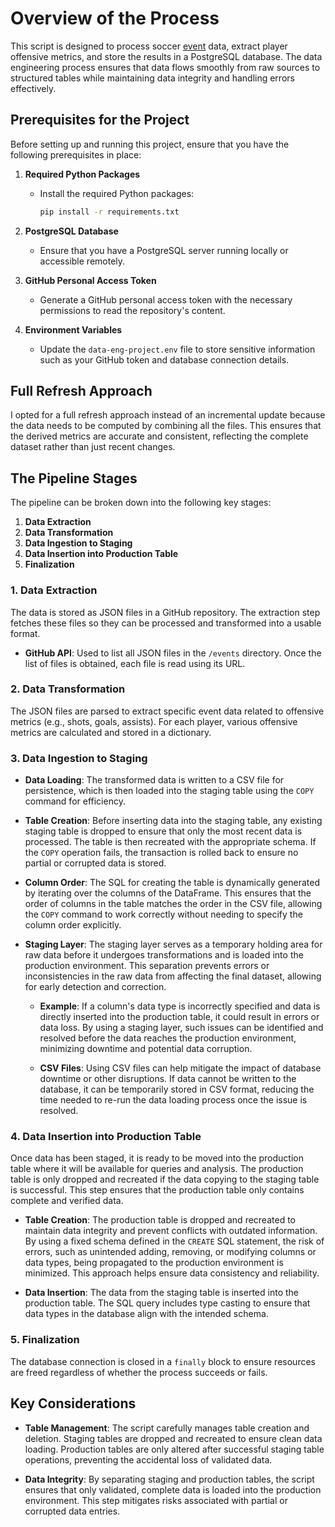 # Overview of the Process

This script is designed to process soccer [event](https://github.com/statsbomb/open-data/tree/master/data/events) data, extract player offensive metrics, and store the results in a PostgreSQL database. The data engineering process ensures that data flows smoothly from raw sources to structured tables while maintaining data integrity and handling errors effectively.

## Prerequisites for the Project

Before setting up and running this project, ensure that you have the following prerequisites in place:

1. **Required Python Packages**
   - Install the required Python packages:
     ```bash
     pip install -r requirements.txt
     ```

2. **PostgreSQL Database**
   - Ensure that you have a PostgreSQL server running locally or accessible remotely.

3. **GitHub Personal Access Token**
   - Generate a GitHub personal access token with the necessary permissions to read the repository's content.

4. **Environment Variables**
   - Update the `data-eng-project.env` file to store sensitive information such as your GitHub token and database connection details.

## Full Refresh Approach

I opted for a full refresh approach instead of an incremental update because the data needs to be computed by combining all the files. This ensures that the derived metrics are accurate and consistent, reflecting the complete dataset rather than just recent changes.

## The Pipeline Stages

The pipeline can be broken down into the following key stages:

1. **Data Extraction**
2. **Data Transformation**
3. **Data Ingestion to Staging**
4. **Data Insertion into Production Table**
5. **Finalization**

### 1. Data Extraction

The data is stored as JSON files in a GitHub repository. The extraction step fetches these files so they can be processed and transformed into a usable format.

- **GitHub API**: Used to list all JSON files in the `/events` directory. Once the list of files is obtained, each file is read using its URL.

### 2. Data Transformation

The JSON files are parsed to extract specific event data related to offensive metrics (e.g., shots, goals, assists). For each player, various offensive metrics are calculated and stored in a dictionary.

### 3. Data Ingestion to Staging

- **Data Loading**: The transformed data is written to a CSV file for persistence, which is then loaded into the staging table using the `COPY` command for efficiency.

- **Table Creation**: Before inserting data into the staging table, any existing staging table is dropped to ensure that only the most recent data is processed. The table is then recreated with the appropriate schema. If the `COPY` operation fails, the transaction is rolled back to ensure no partial or corrupted data is stored.

- **Column Order**: The SQL for creating the table is dynamically generated by iterating over the columns of the DataFrame. This ensures that the order of columns in the table matches the order in the CSV file, allowing the `COPY` command to work correctly without needing to specify the column order explicitly.

- **Staging Layer**: The staging layer serves as a temporary holding area for raw data before it undergoes transformations and is loaded into the production environment. This separation prevents errors or inconsistencies in the raw data from affecting the final dataset, allowing for early detection and correction.

    - **Example**: If a column's data type is incorrectly specified and data is directly inserted into the production table, it could result in errors or data loss. By using a staging layer, such issues can be identified and resolved before the data reaches the production environment, minimizing downtime and potential data corruption.

    - **CSV Files**: Using CSV files can help mitigate the impact of database downtime or other disruptions. If data cannot be written to the database, it can be temporarily stored in CSV format, reducing the time needed to re-run the data loading process once the issue is resolved.

### 4. Data Insertion into Production Table

Once data has been staged, it is ready to be moved into the production table where it will be available for queries and analysis. The production table is only dropped and recreated if the data copying to the staging table is successful. This step ensures that the production table only contains complete and verified data.

- **Table Creation**: The production table is dropped and recreated to maintain data integrity and prevent conflicts with outdated information. By using a fixed schema defined in the `CREATE` SQL statement, the risk of errors, such as unintended adding, removing, or modifying columns or data types, being propagated to the production environment is minimized. This approach helps ensure data consistency and reliability.

- **Data Insertion**: The data from the staging table is inserted into the production table. The SQL query includes type casting to ensure that data types in the database align with the intended schema.

### 5. Finalization

The database connection is closed in a `finally` block to ensure resources are freed regardless of whether the process succeeds or fails.

## Key Considerations

- **Table Management**: The script carefully manages table creation and deletion. Staging tables are dropped and recreated to ensure clean data loading. Production tables are only altered after successful staging table operations, preventing the accidental loss of validated data.

- **Data Integrity**: By separating staging and production tables, the script ensures that only validated, complete data is loaded into the production environment. This step mitigates risks associated with partial or corrupted data entries.
